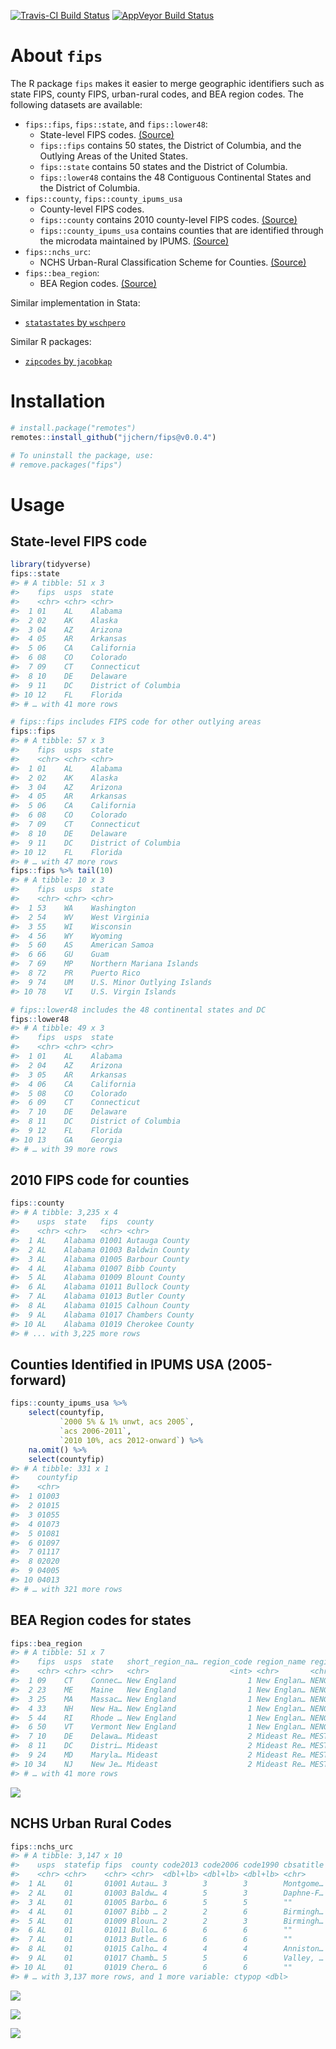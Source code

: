 
<!-- README.md is generated from README.Rmd. Please edit that file -->

[![Travis-CI Build
Status](https://travis-ci.org/jjchern/fips.svg?branch=master)](https://travis-ci.org/jjchern/fips)
[![AppVeyor Build
Status](https://ci.appveyor.com/api/projects/status/github/jjchern/fips?branch=master&svg=true)](https://ci.appveyor.com/project/jjchern/fips)

# About `fips`

The R package `fips` makes it easier to merge geographic identifiers
such as state FIPS, county FIPS, urban-rural codes, and BEA region
codes. The following datasets are available:

  - `fips::fips`, `fips::state`, and `fips::lower48`:
      - State-level FIPS codes.
        [(Source)](https://www.census.gov/geo/reference/ansi_statetables.html)
      - `fips::fips` contains 50 states, the District of Columbia, and
        the Outlying Areas of the United States.
      - `fips::state` contains 50 states and the District of Columbia.
      - `fips::lower48` contains the 48 Contiguous Continental States
        and the District of Columbia.
  - `fips::county`, `fips::county_ipums_usa`
      - County-level FIPS codes.
      - `fips::county` contains 2010 county-level FIPS codes.
        [(Source)](https://www.census.gov/geo/reference/codes/cou.html)
      - `fips::county_ipums_usa` contains counties that are identified
        through the microdata maintained by IPUMS.
        [(Source)](https://usa.ipums.org/usa-action/variables/COUNTYFIP#description_section)
  - `fips::nchs_urc`:
      - NCHS Urban-Rural Classification Scheme for Counties.
        [(Source)](https://www.cdc.gov/nchs/data_access/urban_rural.htm)
  - `fips::bea_region`:
      - BEA Region codes.
        [(Source)](https://www.bea.gov/regional/docs/regions.cfm)

Similar implementation in Stata:

  - [`statastates` by
    `wschpero`](https://github.com/wschpero/statastates)

Similar R packages:

  - [`zipcodes` by `jacobkap`](https://github.com/jacobkap/zipcodes)

# Installation

``` r
# install.package("remotes")
remotes::install_github("jjchern/fips@v0.0.4")

# To uninstall the package, use:
# remove.packages("fips")
```

# Usage

## State-level FIPS code

``` r
library(tidyverse)
fips::state
#> # A tibble: 51 x 3
#>    fips  usps  state               
#>    <chr> <chr> <chr>               
#>  1 01    AL    Alabama             
#>  2 02    AK    Alaska              
#>  3 04    AZ    Arizona             
#>  4 05    AR    Arkansas            
#>  5 06    CA    California          
#>  6 08    CO    Colorado            
#>  7 09    CT    Connecticut         
#>  8 10    DE    Delaware            
#>  9 11    DC    District of Columbia
#> 10 12    FL    Florida             
#> # … with 41 more rows

# fips::fips includes FIPS code for other outlying areas
fips::fips 
#> # A tibble: 57 x 3
#>    fips  usps  state               
#>    <chr> <chr> <chr>               
#>  1 01    AL    Alabama             
#>  2 02    AK    Alaska              
#>  3 04    AZ    Arizona             
#>  4 05    AR    Arkansas            
#>  5 06    CA    California          
#>  6 08    CO    Colorado            
#>  7 09    CT    Connecticut         
#>  8 10    DE    Delaware            
#>  9 11    DC    District of Columbia
#> 10 12    FL    Florida             
#> # … with 47 more rows
fips::fips %>% tail(10)
#> # A tibble: 10 x 3
#>    fips  usps  state                      
#>    <chr> <chr> <chr>                      
#>  1 53    WA    Washington                 
#>  2 54    WV    West Virginia              
#>  3 55    WI    Wisconsin                  
#>  4 56    WY    Wyoming                    
#>  5 60    AS    American Samoa             
#>  6 66    GU    Guam                       
#>  7 69    MP    Northern Mariana Islands   
#>  8 72    PR    Puerto Rico                
#>  9 74    UM    U.S. Minor Outlying Islands
#> 10 78    VI    U.S. Virgin Islands

# fips::lower48 includes the 48 continental states and DC
fips::lower48
#> # A tibble: 49 x 3
#>    fips  usps  state               
#>    <chr> <chr> <chr>               
#>  1 01    AL    Alabama             
#>  2 04    AZ    Arizona             
#>  3 05    AR    Arkansas            
#>  4 06    CA    California          
#>  5 08    CO    Colorado            
#>  6 09    CT    Connecticut         
#>  7 10    DE    Delaware            
#>  8 11    DC    District of Columbia
#>  9 12    FL    Florida             
#> 10 13    GA    Georgia             
#> # … with 39 more rows
```

## 2010 FIPS code for counties

``` r
fips::county
#> # A tibble: 3,235 x 4
#>    usps  state   fips  county         
#>    <chr> <chr>   <chr> <chr>          
#>  1 AL    Alabama 01001 Autauga County 
#>  2 AL    Alabama 01003 Baldwin County 
#>  3 AL    Alabama 01005 Barbour County 
#>  4 AL    Alabama 01007 Bibb County    
#>  5 AL    Alabama 01009 Blount County  
#>  6 AL    Alabama 01011 Bullock County 
#>  7 AL    Alabama 01013 Butler County  
#>  8 AL    Alabama 01015 Calhoun County 
#>  9 AL    Alabama 01017 Chambers County
#> 10 AL    Alabama 01019 Cherokee County
#> # ... with 3,225 more rows
```

## Counties Identified in IPUMS USA (2005-forward)

``` r
fips::county_ipums_usa %>% 
    select(countyfip, 
           `2000 5% & 1% unwt, acs 2005`,
           `acs 2006-2011`, 
           `2010 10%, acs 2012-onward`) %>% 
    na.omit() %>% 
    select(countyfip)
#> # A tibble: 331 x 1
#>    countyfip
#>    <chr>    
#>  1 01003    
#>  2 01015    
#>  3 01055    
#>  4 01073    
#>  5 01081    
#>  6 01097    
#>  7 01117    
#>  8 02020    
#>  9 04005    
#> 10 04013    
#> # … with 321 more rows
```

## BEA Region codes for states

``` r
fips::bea_region
#> # A tibble: 51 x 7
#>    fips  usps  state   short_region_na… region_code region_name region_abbr
#>    <chr> <chr> <chr>   <chr>                  <int> <chr>       <chr>      
#>  1 09    CT    Connec… New England                1 New Englan… NENG       
#>  2 23    ME    Maine   New England                1 New Englan… NENG       
#>  3 25    MA    Massac… New England                1 New Englan… NENG       
#>  4 33    NH    New Ha… New England                1 New Englan… NENG       
#>  5 44    RI    Rhode … New England                1 New Englan… NENG       
#>  6 50    VT    Vermont New England                1 New Englan… NENG       
#>  7 10    DE    Delawa… Mideast                    2 Mideast Re… MEST       
#>  8 11    DC    Distri… Mideast                    2 Mideast Re… MEST       
#>  9 24    MD    Maryla… Mideast                    2 Mideast Re… MEST       
#> 10 34    NJ    New Je… Mideast                    2 Mideast Re… MEST       
#> # … with 41 more rows
```

![](README-files/bea_regions-1.png)<!-- -->

## NCHS Urban Rural Codes

``` r
fips::nchs_urc
#> # A tibble: 3,147 x 10
#>    usps  statefip fips  county code2013 code2006 code1990 cbsatitle cbsapop
#>    <chr> <chr>    <chr> <chr>  <dbl+lb> <dbl+lb> <dbl+lb> <chr>       <dbl>
#>  1 AL    01       01001 Autau… 3        3        3        Montgome…  377149
#>  2 AL    01       01003 Baldw… 4        5        3        Daphne-F…  190790
#>  3 AL    01       01005 Barbo… 6        5        5        ""             NA
#>  4 AL    01       01007 Bibb … 2        2        6        Birmingh… 1136650
#>  5 AL    01       01009 Bloun… 2        2        3        Birmingh… 1136650
#>  6 AL    01       01011 Bullo… 6        6        6        ""             NA
#>  7 AL    01       01013 Butle… 6        6        6        ""             NA
#>  8 AL    01       01015 Calho… 4        4        4        Anniston…  117296
#>  9 AL    01       01017 Chamb… 5        5        6        Valley, …   34064
#> 10 AL    01       01019 Chero… 6        6        6        ""             NA
#> # … with 3,137 more rows, and 1 more variable: ctypop <dbl>
```

![](README-files/nchs_urc_2013-1.png)<!-- -->

![](README-files/nchs_urc_2006-1.png)<!-- -->

![](README-files/nchs_urc_1990-1.png)<!-- -->

